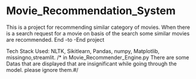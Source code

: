 # Movie_Recommendation_System
This is a project for recommending similar category of movies. When there is a search request for a movie on basis of the search some similar movies are recommended.
End -to -End project

Tech Stack Used: NLTK, Sikitlearn, Pandas, numpy, Matplotlib, missingno,streamlit.
/* in Movie_Recommender_Engine.py There are some Datas that are displayed that are insignificant while going through the model. please ignore them.#/


